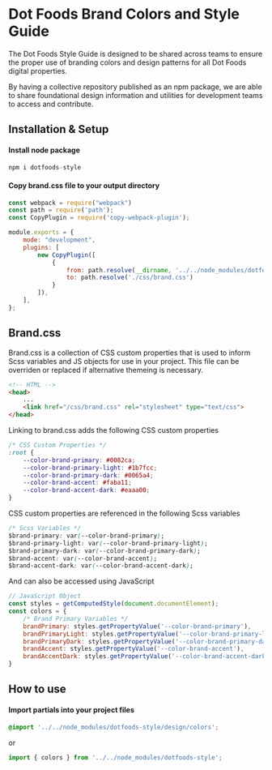 # Dot Foods Brand Colors and Style Guide
The Dot Foods Style Guide is designed to be shared across teams to ensure the proper use of branding colors and design patterns for all Dot Foods digital properties. 

By having a collective repository published as an npm package, we are able to share foundational design information and utilities for development teams to access and contribute.
## Installation & Setup
#### Install node package
``` js
npm i dotfoods-style
```
#### Copy brand.css file to your output directory
``` js
const webpack = require("webpack")
const path = require('path');
const CopyPlugin = require('copy-webpack-plugin');

module.exports = {
    mode: "development",
    plugins: [
        new CopyPlugin([
            { 
                from: path.resolve(__dirname, '../../node_modules/dotfoods-style/brand.css'),
                to: path.resolve('./css/brand.css')
            }
        ]),
    ],
};
```
## Brand.css
Brand.css is a collection of CSS custom properties that is used to inform Scss variables and JS objects for use in your project. This file can be overriden or replaced if alternative themeing is necessary.    
``` html
<!-- HTML -->
<head>
    ...
    <link href="/css/brand.css" rel="stylesheet" type="text/css">
</head>
```
Linking to brand.css adds the following CSS custom properties
``` css
/* CSS Custom Properties */
:root {
    --color-brand-primary: #0082ca;
    --color-brand-primary-light: #1b7fcc;
    --color-brand-primary-dark: #0065a4;
    --color-brand-accent: #faba11;
    --color-brand-accent-dark: #eaaa00;
}
```
CSS custom properties are referenced in the following Scss variables
``` css 
/* Scss Variables */
$brand-primary: var(--color-brand-primary);
$brand-primary-light: var(--color-brand-primary-light);
$brand-primary-dark: var(--color-brand-primary-dark);
$brand-accent: var(--color-brand-accent);
$brand-accent-dark: var(--color-brand-accent-dark);
```
And can also be accessed using JavaScript
``` js
// JavaScript Object
const styles = getComputedStyle(document.documentElement);
const colors = {
    /* Brand Primary Variables */
    brandPrimary: styles.getPropertyValue('--color-brand-primary'),
    brandPrimaryLight: styles.getPropertyValue('--color-brand-primary-light'),
    brandPrimaryDark: styles.getPropertyValue('--color-brand-primary-dark)'),
    brandAccent: styles.getPropertyValue('--color-brand-accent'),
    brandAccentDark: styles.getPropertyValue('--color-brand-accent-dark')
}
```
## How to use
#### Import partials into your project files
``` scss
@import '../../node_modules/dotfoods-style/design/colors';
```
or 
``` js
import { colors } from '../../node_modules/dotfoods-style';
```